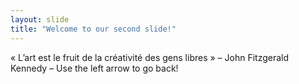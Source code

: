 ```yaml
---
layout: slide
title: "Welcome to our second slide!"
---
```

« L’art est le fruit de la créativité des gens libres »
– John Fitzgerald Kennedy –
Use the left arrow to go back!
